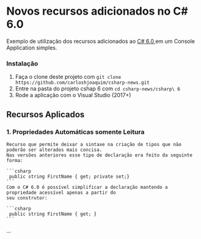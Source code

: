 Novos recursos adicionados no C# 6.0
==============

Exemplo de utilização dos recursos adicionados ao [C# 6.0 ](https://github.com/carloshjoaquim/csharp-news) em um Console Application simples.

### Instalação

1. Faça o clone deste projeto com `git clone https://github.com/carloshjoaquim/csharp-news.git`
2. Entre na pasta do projeto cshap 6 com `cd csharp-news/csharp\ 6`
3. Rode a aplicação com o Visual Studio (2017+)


## Recursos Aplicados

### 1. Propriedades Automáticas somente Leitura

    Recurso que permite deixar a sintaxe na criação de tipos que não poderão ser alterados mais concisa.
    Nas versões anteriores esse tipo de declaração era feito da seguinte forma:

    ```csharp
     public string FirstName { get; private set;}
    ```
    Com o C# 6.0 é possível simplificar a declaração mantendo a propriedade acessível apenas a partir do 
    seu construtor:

    ```csharp
     public string FirstName { get; }
    ```
...

